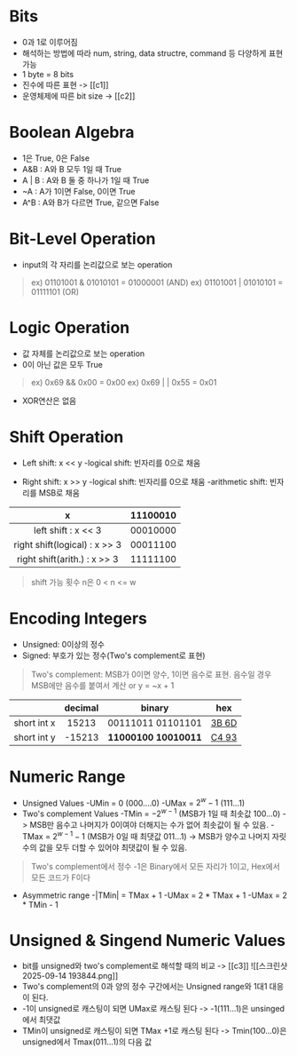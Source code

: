 # Bits
- 0과 1로 이루어짐
- 해석하는 방법에 따라 num, string, data structre, command 등 다양하게 표현 가능
- 1 byte = 8 bits
- 진수에 따른 표현 -> [[c1]] 
- 운영체제에 따른 bit size -> [[c2]]

# Boolean Algebra
- 1은 True, 0은 False
- A&B : A와 B 모두 1일 때 True
- A | B : A와 B 둘 중 하나가 1일 때 True
- ~A   : A가 1이면 False, 0이면 True
- A^B : A와 B가 다르면 True, 같으면 False

# Bit-Level Operation
- input의 각 자리를 논리값으로 보는 operation
> ex) 01101001 & 01010101 = 01000001 (AND)
> ex) 01101001  |  01010101 = 01111101 (OR)

# Logic Operation
- 값 자체를 논리값으로 보는 operation
- 0이 아닌 값은 모두 True
> ex) 0x69 && 0x00 = 0x00
> ex) 0x69  | |  0x55 = 0x01
- XOR연산은 없음

# Shift Operation
- Left shift: x << y
	-logical shift: 빈자리를 0으로 채움 
	
- Right shift: x >> y
	-logical shift: 빈자리를 0으로 채움
	-arithmetic shift: 빈자리를 MSB로 채움 

|               x               | 11100010 |
| :---------------------------: | :------: |
|      left shift : x << 3      | 00010000 |
| right shift(logical) : x >> 3 | 00011100 |
| right shift(arith.) : x >> 3  | 11111100 |
> shift 가능 횟수 n은 0 < n <= w


# Encoding Integers
- Unsigned: 0이상의 정수
- Signed: 부호가 있는 정수(Two's complement로 표현)
> Two's complement: MSB가 0이면 양수, 1이면 음수로 표현.
> 음수일 경우 MSB에만 음수를 붙여서 계산 or y = ~x + 1

|             | decimal |        binary         |     hex     |
| :---------: | :-----: | :-------------------: | :---------: |
| short int x |  15213  |   00111011 01101101   | [3B 6D](c1) |
| short int y | -15213  | **11000100 10010011** | [C4 93](c1) |


# Numeric Range
- Unsigned Values
	-UMin = 0 (000....0)
	-UMax = $2^w - 1$ (111...1)
-  Two's complement Values
	-TMin = $-2^{w-1}$ (MSB가 1일 때 최솟값 100...0) -> MSB만 음수고 나머지가 0이여야 더해지는 수가 없어 최솟값이 될 수 있음.
	-TMax = $2^{w-1}-1$ (MSB가 0일 때 최댓값 011...1) -> MSB가 양수고 나머지 자릿수의 값을 모두 더할 수 있어야 최댓값이 될 수 있음.
	
> Two's complement에서 정수 -1은 Binary에서 모든 자리가 1이고, Hex에서 모든 코드가 F이다

- Asymmetric range
	-|TMin| = TMax + 1
	-UMax = 2 * TMax + 1
	-UMax = 2 * TMin  - 1


# Unsigned & Singend Numeric Values
- bit를 unsigned와 two's complement로 해석할 때의 비교 -> [[c3]]
![[스크린샷 2025-09-14 193844.png]]
- Two's complement의 0과 양의 정수 구간에서는 Unsigned range와 1대1 대응이 된다.
- -1이 unsigned로 캐스팅이 되면 UMax로 캐스팅 된다 -> -1(111...1)은 unsinged에서 최댓값
- TMin이 unsigned로 캐스팅이 되면 TMax +1로 캐스팅 된다 -> Tmin(100...0)은 unsigned에서 Tmax(011...1)의 다음 값
